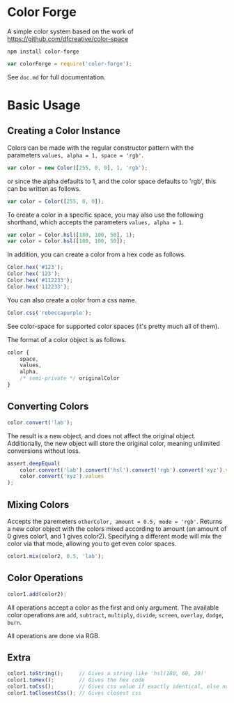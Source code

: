 Color Forge
===========

A simple color system based on the work of https://github.com/dfcreative/color-space

```
npm install color-forge
```

```js
var colorForge = require('color-forge');
```

See `doc.md` for full documentation.

Basic Usage
===========

Creating a Color Instance
-------------------------

Colors can be made with the regular constructor pattern with the parameters
`values, alpha = 1, space = 'rgb'`.

```js
var color = new Color([255, 0, 0], 1, 'rgb');
```

or since the alpha defaults to 1, and the color space defaults to 'rgb', this
can be written as follows.

```js
var color = Color([255, 0, 0]);
```

To create a color in a specific space, you may also use the following
shorthand, which accepts the parameters `values, alpha = 1`.

```js
var color = Color.hsl([180, 100, 50], 1);
var color = Color.hsl([180, 100, 50]);
```

In addition, you can create a color from a hex code as follows.

```js
Color.hex('#123');
Color.hex('123');
Color.hex('#112233');
Color.hex('112233');
```

You can also create a color from a css name.

```js
Color.css('rebeccapurple');
```

See color-space for supported color spaces (it's pretty much all of them).

The format of a color object is as follows.

```js
color {
	space,
	values,
	alpha,
	/* semi-private */ originalColor
}
```

Converting Colors
-----------------

```js
color.convert('lab');
```

The result is a new object, and does not affect the original object. Additionally, the new object will store the original color, meaning unlimited conversions without loss.

```js
assert.deepEqual(
    color.convert('lab').convert('hsl').convert('rgb').convert('xyz').values,
    color.convert('xyz').values
);
```

Mixing Colors
-------------

Accepts the paremeters `otherColor, amount = 0.5, mode = 'rgb'`. Returns a new color object with the colors mixed according to amount (an amount of 0 gives color1, and 1 gives color2). Specifying a different mode will mix the color via that mode, allowing you to get even color spaces.

```js
color1.mix(color2, 0.5, 'lab');
```

Color Operations
----------------

```js
color1.add(color2);
```

All operations accept a color as the first and only argument. The available color operations are `add`, `subtract`, `multiply`, `divide`, `screen`, `overlay`, `dodge`, `burn`.

All operations are done via RGB.

Extra
-----

```js
color1.toString();     // Gives a string like 'hsl(180, 60, 20)'
color1.toHex();        // Gives the hex code
color1.toCss();        // Gives css value if exactly identical, else null
color1.toClosestCss(); // Gives closest css
```
